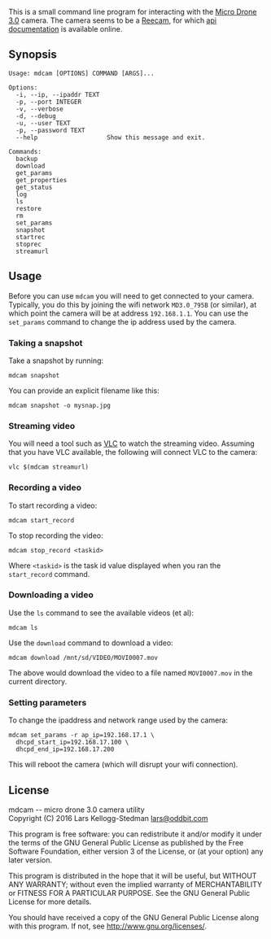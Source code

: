 This is a small command line program for interacting with the 
[Micro Drone 3.0][md] camera.  The camera seems to be a [Reecam][],
for which [api documentation][api] is available online.

[reecam]: http://wiki.reecam.cn/

## Synopsis

    Usage: mdcam [OPTIONS] COMMAND [ARGS]...

    Options:
      -i, --ip, --ipaddr TEXT
      -p, --port INTEGER
      -v, --verbose
      -d, --debug
      -u, --user TEXT
      -p, --password TEXT
      --help                   Show this message and exit.

    Commands:
      backup
      download
      get_params
      get_properties
      get_status
      log
      ls
      restore
      rm
      set_params
      snapshot
      startrec
      stoprec
      streamurl

## Usage

Before you can use `mdcam` you will need to get connected to your
camera.  Typically, you do this by joining the wifi network
`MD3.0_795B` (or similar), at which point the camera will be at
address `192.168.1.1`.  You can use the `set_params` command to change
the ip address used by the camera.

### Taking a snapshot

Take a snapshot by running:

    mdcam snapshot

You can provide an explicit filename like this:

    mdcam snapshot -o mysnap.jpg

### Streaming video

You will need a tool such as [VLC][] to watch the streaming video.
Assuming that you have VLC available, the following will connect VLC
to the camera:

    vlc $(mdcam streamurl)

[vlc]: http://www.videolan.org/vlc/index.html

### Recording a video

To start recording a video:

    mdcam start_record

To stop recording the video:

    mdcam stop_record <taskid>

Where `<taskid>` is the task id value displayed when you ran the
`start_record` command.

### Downloading a video

Use the `ls` command to see the available videos (et al):

    mdcam ls

Use the `download` command to download a video:

    mdcam download /mnt/sd/VIDEO/MOVI0007.mov

The above would download the video to a file named `MOVI0007.mov` in
the current directory.

### Setting parameters

To change the ipaddress and network range used by the camera:

    mdcam set_params -r ap_ip=192.168.17.1 \
      dhcpd_start_ip=192.168.17.100 \
      dhcpd_end_ip=192.168.17.200

This will reboot the camera (which will disrupt your wifi connection).

## License

mdcam -- micro drone 3.0 camera utility  
Copyright (C) 2016 Lars Kellogg-Stedman <lars@oddbit.com>

This program is free software: you can redistribute it and/or modify
it under the terms of the GNU General Public License as published by
the Free Software Foundation, either version 3 of the License, or
(at your option) any later version.

This program is distributed in the hope that it will be useful,
but WITHOUT ANY WARRANTY; without even the implied warranty of
MERCHANTABILITY or FITNESS FOR A PARTICULAR PURPOSE.  See the
GNU General Public License for more details.

You should have received a copy of the GNU General Public License
along with this program.  If not, see <http://www.gnu.org/licenses/>.

[md]: http://microdrone.co.uk/
[api]: http://wiki.reecam.cn/CGI/Overview

